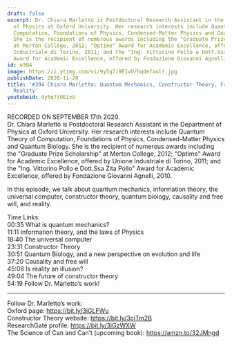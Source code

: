 ```yaml
---
draft: false
excerpt: Dr. Chiara Marletto is Postdoctoral Research Assistant in the Department
  of Physics at Oxford University. Her research interests include Quantum Theory of
  Computation, Foundations of Physics, Condensed-Matter Physics and Quantum Biology.
  She is the recipient of numerous awards including the "Graduate Prize Scholarship"
  at Merton College, 2012; "Optime" Award for Academic Excellence, offered by Unione
  Industriale di Torino, 2011; and the "Ing. Vittorino Pollo e Dott.Ssa Zita Pollo"
  Award for Academic Excellence, offered by Fondazione Giovanni Agnelli, 2010.
id: e394
image: https://i.ytimg.com/vi/9y5q7i9E1vU/hqdefault.jpg
publishDate: 2020-11-20
title: '#394 Chiara Marletto: Quantum Mechanics, Constructor Theory, Free Will, and
  Reality'
youtubeid: 9y5q7i9E1vU
---
```

RECORDED ON SEPTEMBER 17th 2020.  
Dr. Chiara Marletto is Postdoctoral Research Assistant in the Department of Physics at Oxford University. Her research interests include Quantum Theory of Computation, Foundations of Physics, Condensed-Matter Physics and Quantum Biology. She is the recipient of numerous awards including the "Graduate Prize Scholarship" at Merton College, 2012; "Optime" Award for Academic Excellence, offered by Unione Industriale di Torino, 2011; and the "Ing. Vittorino Pollo e Dott.Ssa Zita Pollo" Award for Academic Excellence, offered by Fondazione Giovanni Agnelli, 2010.

In this episode, we talk about quantum mechanics, information theory, the universal computer, constructor theory, quantum biology, causality and free will, and reality.

Time Links:  
00:35  What is quantum mechanics?  
11:11  Information theory, and the laws of Physics  
18:40  The universal computer  
23:31  Constructor Theory  
30:51  Quantum Biology, and a new perspective on evolution and life  
37:20  Causality and free will  
45:08  Is reality an illusion?  
49:04  The future of constructor theory  
54:19  Follow Dr. Marletto’s work!

---

Follow Dr. Marletto’s work:  
Oxford page: https://bit.ly/3iGLFWu  
Constructor Theory website: https://bit.ly/3cjTm2B  
ResearchGate profile: https://bit.ly/3iGzWXW  
The Science of Can and Can’t (upcoming book): https://amzn.to/32JMngd
